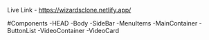 Live Link - https://wizardsclone.netlify.app/

#Components
 -HEAD
 -Body
    -SideBar
        -MenuItems
    -MainContainer
        -ButtonList
        -VideoContainer
            -VideoCard

